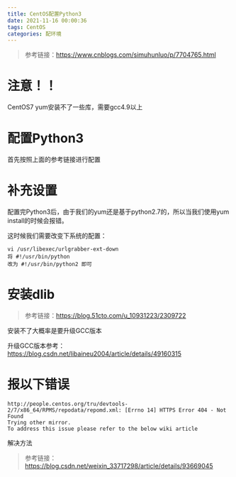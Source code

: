 ```yaml
---
title: CentOS配置Python3
date: 2021-11-16 00:00:36
tags: CentOS
categories: 配环境
---
```


> 参考链接：https://www.cnblogs.com/simuhunluo/p/7704765.html

# 注意！！

CentOS7 yum安装不了一些库，需要gcc4.9以上

# 配置Python3

首先按照上面的参考链接进行配置

# 补充设置

配置完Python3后，由于我们的yum还是基于python2.7的，所以当我们使用yum install的时候会报错。

这时候我们需要改变下系统的配置：

```
vi /usr/libexec/urlgrabber-ext-down
将 #!/usr/bin/python
改为 #!/usr/bin/python2 即可
```

# 安装dlib

> 参考链接：https://blog.51cto.com/u_10931223/2309722

安装不了大概率是要升级GCC版本

升级GCC版本参考：https://blog.csdn.net/libaineu2004/article/details/49160315

# 报以下错误

```
http://people.centos.org/tru/devtools-2/7/x86_64/RPMS/repodata/repomd.xml: [Errno 14] HTTPS Error 404 - Not Found
Trying other mirror.
To address this issue please refer to the below wiki article

```

解决方法

> 参考链接：https://blog.csdn.net/weixin_33717298/article/details/93669045
